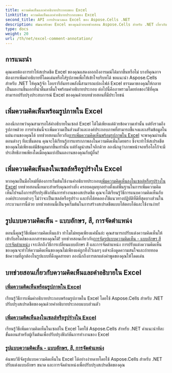 ```yaml
---
title: ความคิดเห็นและคำอธิบายประกอบของ Excel
linktitle: ความคิดเห็นและคำอธิบายประกอบของ Excel
second_title: API การประมวลผล Excel ของ Aspose.Cells .NET
description: พัฒนาทักษะ Excel ของคุณด้วยบทช่วยสอน Aspose.Cells สำหรับ .NET เกี่ยวกับความคิดเห็นและคำอธิบายประกอบ พร้อมด้วยคำแนะนำทีละขั้นตอนเพื่อเสริมสร้างสเปรดชีตของคุณ
type: docs
weight: 20
url: /th/net/excel-comment-annotation/
---
```

## การแนะนำ

คุณเคยต้องการทำให้สเปรดชีต Excel ของคุณแสดงออกถึงอารมณ์ได้มากขึ้นหรือไม่ บางทีคุณอาจต้องการเพิ่มคำอธิบายที่โดดเด่นหรือใส่รูปภาพเพื่อให้เข้าใจบริบทได้ ขอแนะนำ Aspose.Cells สำหรับ .NET ให้คุณรู้จัก ไลบรารีอันทรงพลังนี้สามารถแปลงไฟล์ Excel ธรรมดาของคุณให้กลายเป็นผลงานชิ้นเอกที่น่าตื่นตาตื่นใจพร้อมคำอธิบายประกอบ ต่อไปนี้คือภาพรวมโดยย่อของวิธีที่คุณสามารถปรับปรุงประสบการณ์ Excel ของคุณด้วยบทช่วยสอนที่มีประโยชน์

## เพิ่มความคิดเห็นพร้อมรูปภาพใน Excel

 ลองนึกภาพว่าคุณสามารถใส่คำอธิบายในเซลล์ Excel ได้ไม่เพียงแต่ด้วยข้อความเท่านั้น แต่ยังรวมถึงรูปภาพด้วย การทำเช่นนี้จะเพิ่มความเป็นส่วนตัวและองค์ประกอบภาพที่สามารถชี้แจงและเสริมข้อมูลในแผ่นงานของคุณได้ บทช่วยสอนเกี่ยวกับ[การเพิ่มความคิดเห็นพร้อมรูปภาพใน Excel](./add-comment-with-image-excel/) จะพาคุณผ่านขั้นตอนต่างๆ ทีละขั้นตอน คุณจะได้เรียนรู้การแทรกภาพลงในความคิดเห็นโดยตรง ซึ่งจะทำให้สเปรดชีตของคุณไม่เพียงแต่มีข้อมูลมากขึ้นเท่านั้น แต่ยังดูน่าสนใจอีกด้วย ลองนึกดูว่าภาพหน้าจอหรือโลโก้จะมีประสิทธิภาพเพียงใดเมื่อคุณแบ่งปันผลงานของคุณกับผู้อื่น!

## เพิ่มความคิดเห็นลงในเซลล์หรือรูปร่างใน Excel

 หากคุณเป็นมือใหม่ที่ต้องการเริ่มต้นใช้งานคำอธิบายประกอบ[เพิ่มความคิดเห็นลงในเซลล์หรือรูปร่างใน Excel](./add-comments-to-cells-or-shapes-excel/) บทช่วยสอนนี้เหมาะสำหรับคุณอย่างยิ่ง ครอบคลุมทุกอย่างตั้งแต่พื้นฐานในการเพิ่มความคิดเห็นไปจนถึงการปรับปรุงฟังก์ชันการทำงานของสเปรดชีต คุณจะได้เรียนรู้วิธีการแนบความคิดเห็นกับองค์ประกอบต่างๆ ไม่ว่าจะเป็นเซลล์หรือรูปร่าง และยังได้ทดลองใช้แนวทางปฏิบัติที่ดีที่สุดบางส่วนในกระบวนการนี้ด้วย บทช่วยสอนนี้เป็นจุดเริ่มต้นในการสร้างสเปรดชีตแบบโต้ตอบได้และใช้งานง่าย!

## รูปแบบความคิดเห็น - แบบอักษร, สี, การจัดตำแหน่ง

 ตอนนี้คุณรู้วิธีเพิ่มความคิดเห็นแล้ว ทำไมไม่หยุดเพียงแค่นั้นล่ะ คุณสามารถปรับแต่งความคิดเห็นให้เข้ากับสไตล์ของเอกสารของคุณได้! บทช่วยสอนเกี่ยวกับ[การจัดรูปแบบความคิดเห็น - แบบอักษร สี การจัดตำแหน่ง](./format-comments-font-color-alignment/) เจาะลึกถึงวิธีการเปลี่ยนแบบอักษร สี และการจัดตำแหน่ง การปรับแต่งความคิดเห็นของคุณจะทำให้ความคิดเห็นของคุณไม่เพียงแค่ถูกทิ้งไว้เฉยๆ แต่จะดึงดูดความสนใจและถ่ายทอดข้อความที่ถูกต้องในรูปแบบที่ดึงดูดสายตา ลองนึกถึงการตกแต่งคำพูดของคุณให้โดดเด่น

## บทช่วยสอนเกี่ยวกับความคิดเห็นและคำอธิบายใน Excel
### [เพิ่มความคิดเห็นพร้อมรูปภาพใน Excel](./add-comment-with-image-excel/)
เรียนรู้วิธีการเพิ่มคำอธิบายประกอบพร้อมรูปภาพใน Excel โดยใช้ Aspose.Cells สำหรับ .NET ปรับปรุงสเปรดชีตของคุณด้วยคำอธิบายประกอบแบบส่วนตัว
### [เพิ่มความคิดเห็นลงในเซลล์หรือรูปร่างใน Excel](./add-comments-to-cells-or-shapes-excel/)
เรียนรู้วิธีเพิ่มความคิดเห็นในเซลล์ใน Excel โดยใช้ Aspose.Cells สำหรับ .NET คำแนะนำทีละขั้นตอนสำหรับผู้เริ่มต้นเพื่อปรับปรุงฟังก์ชันการทำงานของ Excel
### [รูปแบบความคิดเห็น - แบบอักษร, สี, การจัดตำแหน่ง](./format-comments-font-color-alignment/)
ค้นพบวิธีจัดรูปแบบความคิดเห็นใน Excel ได้อย่างง่ายดายโดยใช้ Aspose.Cells สำหรับ .NET ปรับแต่งแบบอักษร ขนาด และการจัดตำแหน่งเพื่อปรับปรุงสเปรดชีตของคุณ
